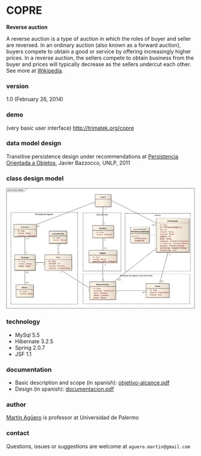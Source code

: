 # COPRE
**Reverse auction**

A reverse auction is a type of auction in which the roles of buyer and seller are reversed. In an ordinary auction (also known as a forward auction), buyers compete to obtain a good or service by offering increasingly higher prices. In a reverse auction, the sellers compete to obtain business from the buyer and prices will typically decrease as the sellers undercut each other.
See more at [Wikipedia].

### version
1.0 (February 26, 2014)

### demo 
(very basic user interface)
http://trimatek.org/copre

### data model design
Transitive persistence design under recommendations at [Persistencia Orientada a Objetos], Javier Bazzocco, UNLP, 2011

### class design model
![alt text](https://github.com/martinaguero/copre/blob/master/diagrama-copre.jpg "Class design model")

### technology
* MySql 5.5
* Hibernate 3.2.5
* Spring 2.0.7
* JSF 1.1

### documentation
- Basic description and scope (in spanish): [objetivo-alcance.pdf]
- Design (in spanish): [documentacion.pdf]

### author
[Martín Agüero] is professor at Universidad de Palermo

### contact
Questions, issues or suggestions are welcome at `aguero.martin@gmail.com`

[Universidad de Palermo]: http://www.palermo.edu
[this]:http://www.objectmentor.com/resources/articles/oodmetrc.pdf
[Persistencia Orientada a Objetos]:http://catalogo.info.unlp.edu.ar/meran/getDocument.pl?id=377
[Wikipedia]:https://en.wikipedia.org/wiki/Reverse_auction
[objetivo-alcance.pdf]:https://dl.dropboxusercontent.com/u/13410677/copre/objetivo-alcance.pdf
[documentacion.pdf]:https://dl.dropboxusercontent.com/u/13410677/copre/documentaci%C3%B3n.pdf
[Martín Agüero]:https://ar.linkedin.com/in/martinaguero
